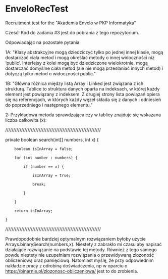 # EnveloRecTest
Recruitment test for the "Akademia Envelo w PKP Informatyka"

Cześć! Kod do zadania #3 jest do pobrania z tego repozytorium.

Odpowiadając na pozostałe pytania:

1A: "Klasy abstrakcyjne mogą dziedziczyć tylko po jednej innej klasie, mogą dostarczać ciała metod i mogą określać metody o innej widoczności niż ‘public’. Interfejsy z kolei mogą być dziedziczone wielokrotnie, mogą dostarczać domyślne ciała metod (ale nie mogą przesłaniać innych metod) i dotyczą tylko metod o widoczności public."

1B: "Główna różnica między listą Array i Linked jest związana z ich strukturą. Tablice to struktura danych oparta na indeksach, w której każdy element jest powiązany z indeksem. Z drugiej strony lista powiązań opiera się na referencjach, w których każdy węzeł składa się z danych i odniesień do poprzedniego i następnego elementu."

2: Przykładowa metoda sprawdzająca czy w tablicy znajduje się wskazana liczba całkowita (x):

////////////////////////////////////////////////////////////

private boolean search(int[] numbers, int x) {

        boolean isInArray = false;
        
        for (int number : numbers) {
        
            if (number == x) {
            
                isInArray = true;
                
                break;
                
            }
            
        }
        
        return isInArray;
        
    }
    
////////////////////////////////////////////////////////////

Prawdopodobnie bardziej optymalnym rozwiązaniem byłoby użycie Arrays.binarySearch(numbers,x). Niestety z zabrakło mi czasu aby napisać działające rozwiązanie na podstawie tej metody. Również z tego samego powdu niestety nie uzupełniam rozwiązania o przewidywaną złożoność obliczeniową oraz pamięciową. Natomiast myślę, że przy odpowiednim nakładzie pracy z odrobiną doświadczenia, np w oparciu o https://binarnie.pl/zlozonosc-obliczeniowa/ jest to do zrobienia.
